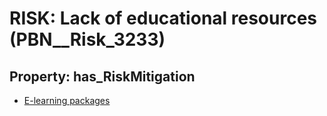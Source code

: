 # RISK: __Lack of educational resources__ (PBN__Risk_3233)

## Property: has_RiskMitigation

* [E-learning packages](PBN__Mitigation_1720)

